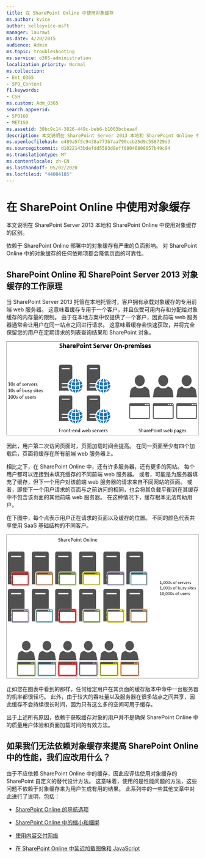 ```yaml
---
title: 在 SharePoint Online 中使用对象缓存
ms.author: kvice
author: kelleyvice-msft
manager: laurawi
ms.date: 4/20/2015
audience: Admin
ms.topic: troubleshooting
ms.service: o365-administration
localization_priority: Normal
ms.collection:
- Ent_O365
- SPO_Content
f1.keywords:
- CSH
ms.custom: Adm_O365
search.appverid:
- SPO160
- MET150
ms.assetid: 38bc9c14-3826-449c-beb6-b1003bcbeaaf
description: 本文说明在 SharePoint Server 2013 本地和 SharePoint Online 中使用对象缓存的区别。
ms.openlocfilehash: e489a5f5c9438a773b7aa790ccb25d9c558729d3
ms.sourcegitcommit: d1022143bdefdd5583d8eff08046808657b49c94
ms.translationtype: MT
ms.contentlocale: zh-CN
ms.lasthandoff: 05/02/2020
ms.locfileid: "44004185"
---
```

# <a name="using-the-object-cache-with-sharepoint-online"></a>在 SharePoint Online 中使用对象缓存

本文说明在 SharePoint Server 2013 本地和 SharePoint Online 中使用对象缓存的区别。
  
依赖于 SharePoint Online 部署中的对象缓存有严重的负面影响。 对 SharePoint Online 中的对象缓存的任何依赖项都会降低页面的可靠性。 
  
## <a name="how-the-sharepoint-online-and-sharepoint-server-2013-object-cache-works"></a>SharePoint Online 和 SharePoint Server 2013 对象缓存的工作原理

当 SharePoint Server 2013 托管在本地托管时，客户拥有承载对象缓存的专用前端 web 服务器。 这意味着缓存专用于一个客户，并且仅受可用内存和分配给对象缓存的内存量的限制。 由于在本地方案中仅提供了一个客户，因此前端 web 服务器通常会让用户在同一站点之间进行请求。 这意味着缓存会快速获取，并将完全保留您的用户在定期请求的列表查询结果和 SharePoint 对象。
  
![显示内部部署前端 Web 服务器的流量和负载](media/a0d38b36-4909-4abb-8d4e-4930814bb3de.png)
  
因此，用户第二次访问页面时，页面加载时间会提高。 在同一页面至少有四个加载后，页面将缓存在所有前端 web 服务器上。
  
相比之下，在 SharePoint Online 中，还有许多服务器，还有更多的网站。 每个用户都可以连接到未填充缓存的不同前端 web 服务器。 或者，可能是为服务器填充了缓存，但下一个用户对该前端 web 服务器的请求来自不同网站的页面。 或者，即使下一个用户请求的页面与之前访问的相同，也会将其负载平衡到在其缓存中不包含该页面的其他前端 web 服务器。 在这种情况下，缓存根本无法帮助用户。
  
在下图中，每个点表示用户正在请求的页面以及缓存的位置。 不同的颜色代表共享使用 SaaS 基础结构的不同客户。
  
![显示 SharePoint Online 中的对象缓存结果](media/25d04011-ef83-4cb7-9e04-a6ed490f63c3.png)
  
正如您在图表中看到的那样，任何给定用户在其页面的缓存版本中命中一台服务器的机率都很轻巧。 此外，由于较大的吞吐量以及服务器在很多站点之间共享，因此缓存不会持续很长时间，因为只有这么多的空间可用于缓存。
  
出于上述所有原因，依赖于获取缓存对象的用户并不是确保 SharePoint Online 中的质量用户体验和页面加载时间的有效方法。
  
## <a name="if-we-cant-rely-on-the-object-cache-to-improve-performance-in-sharepoint-online-what-do-we-use-instead"></a>如果我们无法依赖对象缓存来提高 SharePoint Online 中的性能，我们应改用什么？

由于不应依赖 SharePoint Online 中的缓存，因此应评估使用对象缓存的 SharePoint 自定义的替代设计方法。 这意味着，使用的是性能问题的方法，这些问题不依赖于对象缓存来为用户生成有用的结果。 此系列中的一些其他文章中对此进行了说明，包括：
  
- [SharePoint Online 的导航选项](navigation-options-for-sharepoint-online.md)
    
- [SharePoint Online 中的缩小和捆绑](minification-and-bundling-in-sharepoint-online.md)
    
- [使用内容交付网络](using-content-delivery-networks-with-sharepoint-online.md)
    
- [在 SharePoint Online 中延迟加载图像和 JavaScript](delay-loading-images-and-javascript-in-sharepoint-online.md)
    

